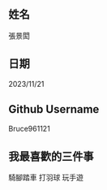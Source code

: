 姓名
----
張景閎

日期
----
2023/11/21

Github Username
---------------
Bruce961121

我最喜歡的三件事
---------------
騎腳踏車 打羽球 玩手遊